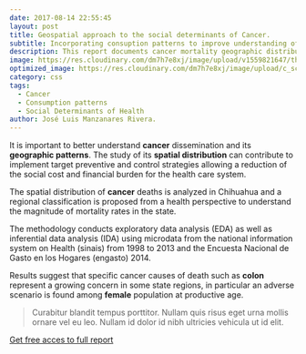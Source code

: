 ```yaml
---
date: 2017-08-14 22:55:45
layout: post
title: Geospatial approach to the social determinants of Cancer.
subtitle: Incorporating consuption patterns to improve understanding of cancer mortality. 
description: This report documents cancer mortality geographic distribution in Chihuahua, a border state with the US. We follow it’s evolution over the last decade. The Spatial dimension provides a complementary approach that brings the cancer debate to the table for this norther border state.
image: https://res.cloudinary.com/dm7h7e8xj/image/upload/v1559821647/theme2_ylcxxz.jpg
optimized_image: https://res.cloudinary.com/dm7h7e8xj/image/upload/c_scale,w_380/v1559821647/theme2_ylcxxz.jpg
category: css
tags:
  - Cancer
  - Consumption patterns
  - Social Determinants of Health
author: José Luis Manzanares Rivera.
---
```


It is important to better understand **cancer** dissemination and its **geographic patterns**. The study of its **spatial distribution** can contribute to implement target preventive and control strategies allowing a reduction of the social cost and financial burden for the health care system.

The spatial distribution of **cancer** deaths is analyzed in Chihuahua and a regional classification is proposed from a health perspective to understand the magnitude of mortality rates in the state.

The methodology conducts exploratory data analysis (EDA) as well as inferential data analysis (IDA) using microdata from the national information system on Health (sinais) from 1998 to 2013 and the Encuesta Nacional de Gasto en los Hogares (engasto) 2014.

Results suggest that specific cancer causes of death such as **colon** represent a growing concern in some state regions, in particular an adverse scenario is found among **female** population at productive age.

> Curabitur blandit tempus porttitor. Nullam quis risus eget urna mollis ornare vel eu leo. Nullam id dolor id nibh ultricies vehicula ut id elit.


[Get free acces to full report](https://drive.google.com/file/d/0B0DFhRNEsQ_vZ3haZVRmOHo4cEk/view)


